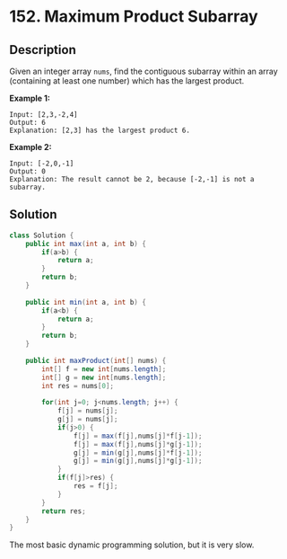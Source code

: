# 152. Maximum Product Subarray

## Description

Given an integer array `nums`, find the contiguous subarray within an array (containing at least one number) which has the largest product.

**Example 1:**

```
Input: [2,3,-2,4]
Output: 6
Explanation: [2,3] has the largest product 6.
```

**Example 2:**

```
Input: [-2,0,-1]
Output: 0
Explanation: The result cannot be 2, because [-2,-1] is not a subarray.
```

## Solution

```java
class Solution {
    public int max(int a, int b) {
        if(a>b) {
            return a;
        }
        return b;
    }
    
    public int min(int a, int b) {
        if(a<b) {
            return a;
        }
        return b;
    }
    
    public int maxProduct(int[] nums) {
        int[] f = new int[nums.length];
        int[] g = new int[nums.length];
        int res = nums[0];
        
        for(int j=0; j<nums.length; j++) {
            f[j] = nums[j];
            g[j] = nums[j];
            if(j>0) {
                f[j] = max(f[j],nums[j]*f[j-1]);
                f[j] = max(f[j],nums[j]*g[j-1]);
                g[j] = min(g[j],nums[j]*f[j-1]);
                g[j] = min(g[j],nums[j]*g[j-1]);
            }
            if(f[j]>res) {
                res = f[j];
            }
        }
        return res;
    }
}
```

The most basic dynamic programming solution, but it is very slow.
